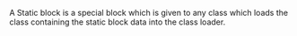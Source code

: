 A Static block is a special block which is given to any class which loads the class containing the static block data into the class loader.
